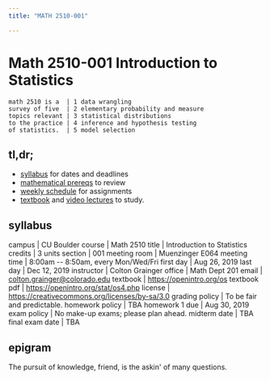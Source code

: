 ```yaml
---
title: "MATH 2510-001"

---
```


# Math 2510-001 Introduction to Statistics

```
math 2510 is a  | 1 data wrangling
survey of five  | 2 elementary probability and measure
topics relevant | 3 statistical distributions
to the practice | 4 inference and hypothesis testing
of statistics.  | 5 model selection
```

## tl,dr;

- [syllabus](https://math2510.coltongrainger.com) for dates and deadlines
- [mathematical prereqs](https://math2510.coltongrainger.com/guide/good-to-know.html) to review
- [weekly schedule](https://trello.com/b/es4osv4Z/math2510) for assignments
- [textbook](https://openintro.org/stat/os4.php) and [video lectures](https://www.openintro.org/stat/videos.php) to study.

## syllabus 

campus          | CU Boulder
course          | Math 2510
title           | Introduction to Statistics
credits         | 3 units
section         | 001
meeting room    | Muenzinger E064
meeting time    | 8:00am -- 8:50am, every Mon/Wed/Fri
first day       | Aug 26, 2019
last day        | Dec 12, 2019
instructor      | Colton Grainger
office          | Math Dept 201
email           | [colton.grainger@colorado.edu](mailto:colton.grainger@colorado.edu)
textbook        | <https://openintro.org/os>
textbook pdf    | <https://openintro.org/stat/os4.php>
license         | <https://creativecommons.org/licenses/by-sa/3.0>
grading policy  | To be fair and predictable.
homework policy | TBA
homework 1 due  | Aug 30, 2019
exam policy     | No make-up exams; please plan ahead.
midterm date    | TBA
final exam date | TBA

## epigram

The pursuit of knowledge, friend, is the askin' of many questions.

